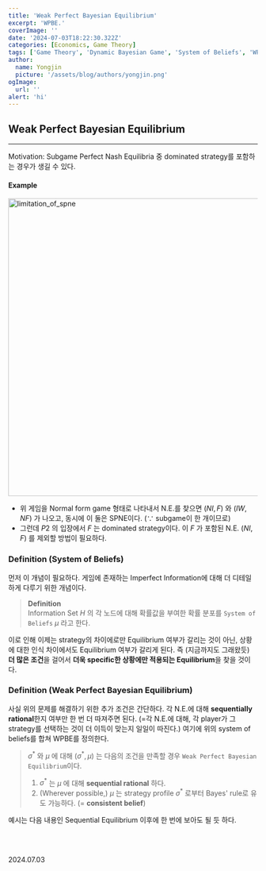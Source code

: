 ```yaml
---
title: 'Weak Perfect Bayesian Equilibrium'
excerpt: 'WPBE.'
coverImage: ''
date: '2024-07-03T18:22:30.322Z'
categories: [Economics, Game Theory]
tags: ['Game Theory', 'Dynamic Bayesian Game', 'System of Beliefs', 'WPBE']
author:
  name: Yongjin
  picture: '/assets/blog/authors/yongjin.png'
ogImage:
  url: ''
alert: 'hi'
---
```


## Weak Perfect Bayesian Equilibrium

---

Motivation: Subgame Perfect Nash Equilibria 중 dominated strategy를 포함하는 경우가 생길 수 있다.

#### Example

<img src="/assets/blog/posts/20240703_wpbe/limitation_of_spne.png" alt="limitation_of_spne" width=600>

- 위 게임을 Normal form game 형태로 나타내서 N.E.를 찾으면 $(NI, F)$ 와 $(IW, NF)$ 가 나오고, 동시에 이 둘은 SPNE이다. ($\because$ subgame이 한 개이므로)
- 그런데 $P2$ 의 입장에서 $F$ 는 dominated strategy이다. 이 $F$ 가 포함된 N.E. $(NI, F)$ 를 제외할 방법이 필요하다.

### Definition (System of Beliefs)

먼저 이 개념이 필요하다. 게임에 존재하는 Imperfect Information에 대해 더 디테일하게 다루기 위한 개념이다.

> **Definition**  
> Information Set $H$ 의 각 노드에 대해 확률값을 부여한 확률 분포를 `System of Beliefs` $\mu$ 라고 한다.

이로 인해 이제는 strategy의 차이에로만 Equilibrium 여부가 갈리는 것이 아닌, 상황에 대한 인식 차이에서도 Equilibrium 여부가 갈리게 된다. 즉 (지금까지도 그래왔듯) **더 많은 조건**을 걸어서 **더욱 specific한 상황에만 적용되는 Equilibrium**을 찾을 것이다.

### Definition (Weak Perfect Bayesian Equilibrium)

사실 위의 문제를 해결하기 위한 추가 조건은 간단하다. 각 N.E.에 대해 **sequentially rational**한지 여부만 한 번 더 따져주면 된다. (=각 N.E.에 대해, 각 player가 그 strategy를 선택하는 것이 더 이득이 맞는지 일일이 따진다.) 여기에 위의 system of beliefs를 합쳐 WPBE를 정의한다.

> $\sigma^*$ 와 $\mu$ 에 대해 $(\sigma^*, \mu)$ 는 다음의 조건을 만족할 경우 `Weak Perfect Bayesian Equilibrium`이다.
>
> 1. $\sigma^*$ 는 $\mu$ 에 대해 **sequential rational** 하다.
> 2. (Wherever possible,) $\mu$ 는 strategy profile $\sigma^*$ 로부터 Bayes' rule로 유도 가능하다. (= **consistent belief**)

예시는 다음 내용인 Sequential Equilibrium 이후에 한 번에 보아도 될 듯 하다.

<br/><br/>

2024.07.03
